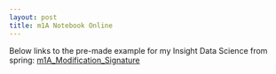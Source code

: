 ```yaml
---
layout: post
title: m1A Notebook Online
---
```


Below links to the pre-made example for my Insight Data Science from spring: 
[m1A_Modification_Signature](https://wescclark.github.io/Aggravating_Project/m1A_Signature_Example.html)
